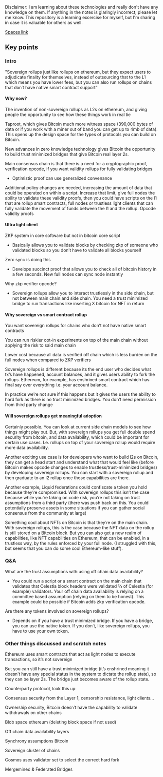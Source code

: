 Disclaimer: I am learning about these technologies and really don't have any knowledge on them. If anything in the notes is glaringly incorrect, please let me know. This repository is a learning excercise for myself, but I'm sharing in case it is valuable for others as well.

[Spaces link](https://twitter.com/lightcoin/status/1633167389675143170)

## Key points

### Intro

"Sovereign rollups just like rollups on ethereum, but they expect users to adjudicate finality for themselves, instead of outsourcing that to the L1 which means you have lower fees, but you can also run rollups on chains that don’t have native smart contract support"

#### Why now?

The invention of non-sovereign rollups as L2s on ethereum, and giving people the opportunity to see how these things work in real tie

Taproot, which gives Bitcoin much more witness space (390,000 bytes of data or if you work with a miner out of band you can get up to 4mb of data). This opens up the design space for the types of protocols you can build on Bitcoin.

New advances in zero knowledge technology gives Bitcoin the opportunity to build trust minimized bridges that give Bitcoin real layer 2s.

Main consensus chain is that there is a need for a cryptographic proof, verification opcode, if you want validity rollups for fully validating bridges

- Optimistic proof can use generalized convenance

Additional policy changes are needed, increasing the amount of data that could be operated on within a script. Increase that limit, give full nodes the ability to validate these validity proofs, then you could have scripts on the l1 that are rollup smart contracts, full nodes or trustless light clients that can fully validate the movement of funds between the l1 and the rollup.
Opcode validity proofs

#### Ultra light client

ZKP system in core software but not in bitcoin core script

- Basically allows you to validate blocks by checking zkp of someone who validated blocks so you don’t have to validate all blocks yourself

Zero sync is doing this

- Develops succinct proof that allows you to check all of bitcoin history in a few seconds. New full nodes can sync node instantly

Why zkp verifier opcode?

- Sovereign rollups allow you to interact trustlessly in the side chain, but not between main chain and side chain. You need a trust minimized bridge to run transactions like inserting X bitcoin for NFT in return

#### Why sovereign vs smart contract rollup

You want sovereign rollups for chains who don’t not have native smart contracts

You can run riskier opt-in experiments on top of the main chain without applying the risk to said main chain

Lower cost because all data is verified off chain which is less burden on the full nodes when compared to ZKP verifiers

Sovereign rollups is different because its the end user who decides what tx’s have happened, account balances, and it gives users ability to fork the rollups. Ethereum, for example, has enshrined smart contract which has final say over everything i.e. your account balance.

In practice we’re not sure if this happens but it gives the users the ability to hard fork as there is no trust minimized bridges. You don’t need permission from third party change

#### Will sovereign rollups get meaningful adoption

Certainly possible. You can look at current side chain models to see how things might play out. But, with sovereign rollups you get full double spend security from bitcoin, and data availability, which could be important for certain use cases. I.e. rollups on top of your sovereign rollup would require more data availability.

Another exciting use case is for developers who want to build l2s on Bitcoin, they can get a head start and understand what that would feel like (before Bitcoin makes opcode changes to enable trustless/trust-minimized bridges) by developing sovereign rollups. You can start with a sovereign rollup and then graduate to an l2 rollup once those capabilities are there.

Another example, Liquid federations could confiscate a token you hold because they’re compromised. With sovereign rollups this isn’t the case because while you’re taking on code risk, you’re not taking on trust assumptions from a third party (there was push back on this. You could potentially preserve assets in some situations if you can gather social consensus from the community at large)

Something cool about NFTs on Bitcoin is that they’re on the main chain. With sovereign rollups, this is the case because the NFT data on the rollup is still stored on a Bitcoin block. But you can also get a new realm of capabilities, like NFT capabilities on Ethereum, that can be enabled, in a trustless way, by the rules enforced by your full node. (I struggled with this, but seems that you can do some cool Ethereum-like stuff).

### Q&A

What are the trust assumptions with using off chain data availability?

- You could run a script or a smart contract on the main chain that validates that Celestia block headers were validated ⅔ of Celestia (for example) validators. Your off chain data availability is relying on a committee based assumption (relying on them to be honest). This example could be possible if Bitcoin adds zkp verification opcode.

Are there any tokens involved on sovereign rollups?

- Depends on if you have a trust minimized bridge. If you have a bridge, you can use the native token. If you don’t, like sovereign rollups, you have to use your own token.

### Other things discussed and scratch notes

Ethereum uses smart contracts that act as light nodes to execute transactions, so it’s not sovereign

But you can still have a trust minimized bridge (it’s enshrined meaning it doesn't have any special status in the system to dictate the rollup state), so they can be layer 2s. The bridge just becomes aware of the rollup state.

Counterparty protocol, look this up

Consensus security from the Layer 1, censorship resistance, light clients...

Ownership security, Bitcoin doesn’t have the capability to validate withdrawals on other chains

Blob space ethereum (deleting block space if not used)

Off chain data availability layers

Synchrony assumptions Bitcoin

Sovereign cluster of chains

Cosmos uses validator set to select the correct hard fork 

Mergemined & Federated Bridges
